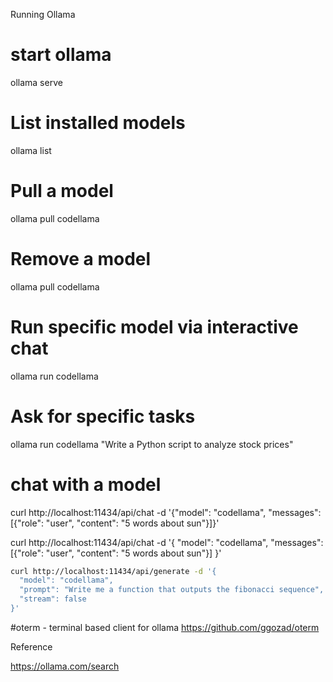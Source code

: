 Running Ollama

# start ollama
ollama serve

# List installed models
ollama list

# Pull a model
ollama pull codellama

# Remove a model
ollama pull codellama

# Run specific model via interactive chat
ollama run codellama

# Ask for specific tasks
ollama run codellama "Write a Python script to analyze stock prices"

# chat with a model
curl http://localhost:11434/api/chat -d '{"model": "codellama", "messages": [{"role": "user", "content": "5 words about sun"}]}'

curl http://localhost:11434/api/chat -d '{
  "model": "codellama",
  "messages": [{"role": "user", "content": "5 words about sun"}]
}'

```bash
curl http://localhost:11434/api/generate -d '{
  "model": "codellama",
  "prompt": "Write me a function that outputs the fibonacci sequence",
  "stream": false  
}'
```

#oterm - terminal based client for ollama
https://github.com/ggozad/oterm


Reference 

https://ollama.com/search
